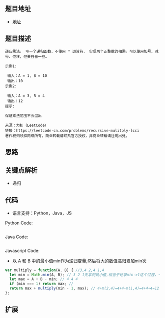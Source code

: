 ## 题目地址

- [地址](https://leetcode-cn.com/problems/recursive-mulitply-lcci/)

## 题目描述

```
递归乘法。 写一个递归函数，不使用 * 运算符， 实现两个正整数的相乘。可以使用加号、减号、位移，但要吝啬一些。

示例1:

 输入：A = 1, B = 10
 输出：10
示例2:

 输入：A = 3, B = 4
 输出：12
提示:

保证乘法范围不会溢出

来源：力扣（LeetCode）
链接：https://leetcode-cn.com/problems/recursive-mulitply-lcci
著作权归领扣网络所有。商业转载请联系官方授权，非商业转载请注明出处。
```

## 思路

## 关键点解析

- 递归

## 代码

- 语言支持：Python，Java，JS

Python Code:

```python

```

Java Code:

```java

```

Javascript Code:
- 以 A 和 B 中的最小值min作为递归变量,然后将大的数值递归累加min次

```js
var multiply = function(A, B) { //3,4 2,4 1,4
  let min = Math.min(A, B); // 3 2 1先拿到最小值,相当于记录min->1这个过程，一共多少次
  let max = A + B - min; // 4 4 4
  if (min === 1) return max; // 
  return max + multiply(min - 1, max); // 4+m(2,4)=4+4+m(1,4)=4+4+4=12
};
```

## 扩展
